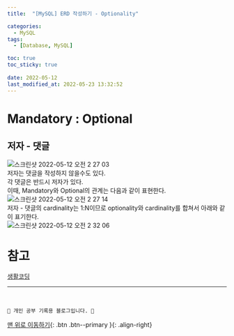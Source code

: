 ```yaml
---
title:  "[MySQL] ERD 작성하기 - Optionality"

categories:
  - MySQL
tags:
  - [Database, MySQL]

toc: true
toc_sticky: true
 
date: 2022-05-12
last_modified_at: 2022-05-23 13:32:52
---
```


# Mandatory : Optional
## 저자 - 댓글
![스크린샷 2022-05-12 오전 2 27 03](https://user-images.githubusercontent.com/59405576/167910358-f95e4e4e-dfe0-4f4b-86e4-2aeea4cf064b.png)<br>
저자는 댓글을 작성하지 않을수도 있다. <br>
각 댓글은 반드시 저자가 있다.<br>
이때, Mandatory와 Optional의 관계는 다음과 같이 표현한다.<br>
![스크린샷 2022-05-12 오전 2 27 14](https://user-images.githubusercontent.com/59405576/167910401-68c33647-f644-4c3f-9125-2151b39e5df1.png)<br>
저자 - 댓글의 cardinality는 1:N이므로 optionality와 cardinality를 합쳐서 아래와 같이 표기한다.<br>
![스크린샷 2022-05-12 오전 2 32 06](https://user-images.githubusercontent.com/59405576/167911246-b5ea0c94-25eb-4083-8bc7-b8c378d3a419.png)

# 참고
[생활코딩](https://www.youtube.com/watch?v=N9NeNEhwGBY&list=PLuHgQVnccGMDF6rHsY9qMuJMd295Yk4sa&index=13)


***
<br>

    💛 개인 공부 기록용 블로그입니다. 👻

[맨 위로 이동하기](#){: .btn .btn--primary }{: .align-right}